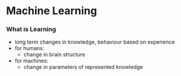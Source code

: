 # Machine Learning
### What is Learning
+ long term changes in knowledge, behaviour based on experience
+ for humans: 
	+ change in brain structure
+ for machines: 
	+ change in parameters of represented knowledge